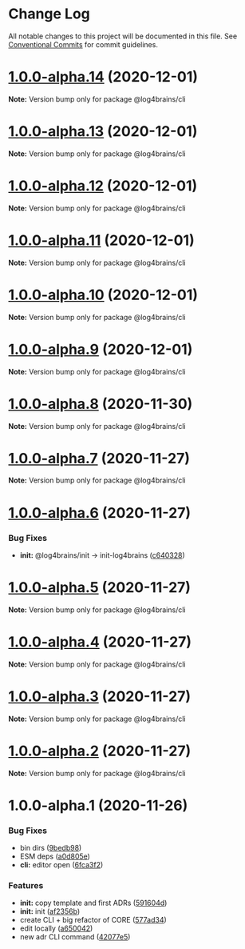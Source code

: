 # Change Log

All notable changes to this project will be documented in this file.
See [Conventional Commits](https://conventionalcommits.org) for commit guidelines.

# [1.0.0-alpha.14](https://github.com/thomvaill/log4brains/compare/v1.0.0-alpha.13...v1.0.0-alpha.14) (2020-12-01)

**Note:** Version bump only for package @log4brains/cli





# [1.0.0-alpha.13](https://github.com/thomvaill/log4brains/compare/v1.0.0-alpha.12...v1.0.0-alpha.13) (2020-12-01)

**Note:** Version bump only for package @log4brains/cli





# [1.0.0-alpha.12](https://github.com/thomvaill/log4brains/compare/v1.0.0-alpha.11...v1.0.0-alpha.12) (2020-12-01)

**Note:** Version bump only for package @log4brains/cli





# [1.0.0-alpha.11](https://github.com/thomvaill/log4brains/compare/v1.0.0-alpha.10...v1.0.0-alpha.11) (2020-12-01)

**Note:** Version bump only for package @log4brains/cli





# [1.0.0-alpha.10](https://github.com/thomvaill/log4brains/compare/v1.0.0-alpha.9...v1.0.0-alpha.10) (2020-12-01)

**Note:** Version bump only for package @log4brains/cli





# [1.0.0-alpha.9](https://github.com/thomvaill/log4brains/compare/v1.0.0-alpha.8...v1.0.0-alpha.9) (2020-12-01)

**Note:** Version bump only for package @log4brains/cli





# [1.0.0-alpha.8](https://github.com/thomvaill/log4brains/compare/v1.0.0-alpha.7...v1.0.0-alpha.8) (2020-11-30)

**Note:** Version bump only for package @log4brains/cli





# [1.0.0-alpha.7](https://github.com/thomvaill/log4brains/compare/v1.0.0-alpha.6...v1.0.0-alpha.7) (2020-11-27)

**Note:** Version bump only for package @log4brains/cli





# [1.0.0-alpha.6](https://github.com/thomvaill/log4brains/compare/v1.0.0-alpha.5...v1.0.0-alpha.6) (2020-11-27)


### Bug Fixes

* **init:** @log4brains/init -> init-log4brains ([c640328](https://github.com/thomvaill/log4brains/commit/c640328ccc9f6288e98bc69b6df67b9511725f9f))





# [1.0.0-alpha.5](https://github.com/thomvaill/log4brains/compare/v1.0.0-alpha.4...v1.0.0-alpha.5) (2020-11-27)

**Note:** Version bump only for package @log4brains/cli





# [1.0.0-alpha.4](https://github.com/thomvaill/log4brains/compare/v1.0.0-alpha.3...v1.0.0-alpha.4) (2020-11-27)

**Note:** Version bump only for package @log4brains/cli





# [1.0.0-alpha.3](https://github.com/thomvaill/log4brains/compare/v1.0.0-alpha.2...v1.0.0-alpha.3) (2020-11-27)

**Note:** Version bump only for package @log4brains/cli





# [1.0.0-alpha.2](https://github.com/thomvaill/log4brains/compare/v1.0.0-alpha.1...v1.0.0-alpha.2) (2020-11-27)

**Note:** Version bump only for package @log4brains/cli





# 1.0.0-alpha.1 (2020-11-26)


### Bug Fixes

* bin dirs ([9bedb98](https://github.com/thomvaill/log4brains/commit/9bedb98f974a986e43509d956c9e2534da29e11f))
* ESM deps ([a0d805e](https://github.com/thomvaill/log4brains/commit/a0d805ea4ff989300886de8b450882d266a260d3))
* **cli:** editor open ([6fca3f2](https://github.com/thomvaill/log4brains/commit/6fca3f23f66e0748896f21670d1eb5d72f6b520b))


### Features

* **init:** copy template and first ADRs ([591604d](https://github.com/thomvaill/log4brains/commit/591604d9763d6d799e985ff847787c5b9e680840))
* **init:** init ([af2356b](https://github.com/thomvaill/log4brains/commit/af2356b196e60107d351e38ef842045e11b85644))
* create CLI + big refactor of CORE ([577ad34](https://github.com/thomvaill/log4brains/commit/577ad34cc324e795d27fb7fef1e62cb091db3255))
* edit locally ([a650042](https://github.com/thomvaill/log4brains/commit/a650042e3c969ed687f39b775e817751e00e8611))
* new adr CLI command ([42077e5](https://github.com/thomvaill/log4brains/commit/42077e5a06feaceee8d9d79843324475b659a4ee))
